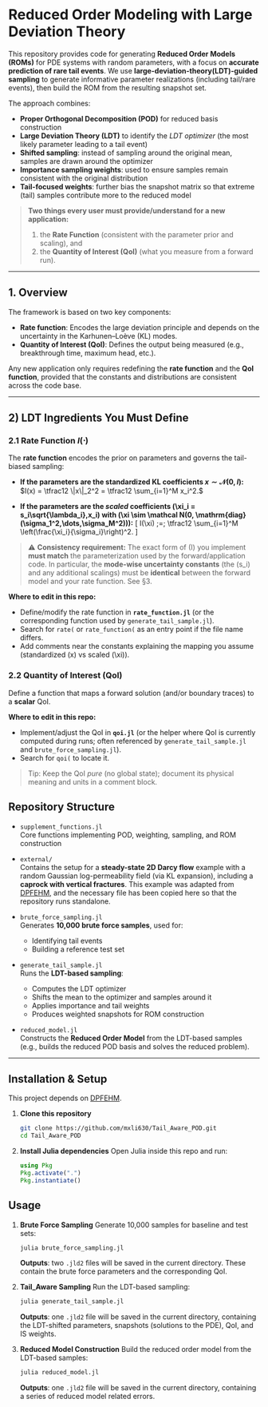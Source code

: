 # Reduced Order Modeling with Large Deviation Theory

This repository provides code for generating **Reduced Order Models (ROMs)** for PDE systems with random parameters, with a focus on **accurate prediction of rare tail events**. We use **large-deviation-theory(LDT)-guided sampling** to generate informative parameter realizations (including tail/rare events), then build the ROM from the resulting snapshot set. 

The approach combines:
- **Proper Orthogonal Decomposition (POD)** for reduced basis construction  
- **Large Deviation Theory (LDT)** to identify the *LDT optimizer* (the most likely parameter leading to a tail event)  
- **Shifted sampling**: instead of sampling around the original mean, samples are drawn around the optimizer  
- **Importance sampling weights**: used to ensure samples remain consistent with the original distribution  
- **Tail-focused weights**: further bias the snapshot matrix so that extreme (tail) samples contribute more to the reduced model  

> **Two things every user must provide/understand for a new application:**
> 1) the **Rate Function** (consistent with the parameter prior and scaling), and  
> 2) the **Quantity of Interest (QoI)** (what you measure from a forward run).

---

## 1. Overview

The framework is based on two key components:

- **Rate function**: Encodes the large deviation principle and depends on the uncertainty in the Karhunen–Loève (KL) modes.  
- **Quantity of Interest (QoI)**: Defines the output being measured (e.g., breakthrough time, maximum head, etc.).  

Any new application only requires redefining the **rate function** and the **QoI function**, provided that the constants and distributions are consistent across the code base.

---


## 2) LDT Ingredients You Must Define

### 2.1 Rate Function $I(\cdot)$
The **rate function** encodes the prior on parameters and governs the tail-biased sampling:

- **If the parameters are the standardized KL coefficients $x \sim \mathcal N(0, I)$:**
  $I(x) = \tfrac12 \|x\|_2^2 = \tfrac12 \sum_{i=1}^M x_i^2.$

- **If the parameters are the *scaled* coefficients \(\xi_i = s_i\sqrt{\lambda_i}\,x_i\) with \(\xi \sim \mathcal N(0, \mathrm{diag}(\sigma_1^2,\dots,\sigma_M^2))\):**
  \[
  I(\xi) \;=\; \tfrac12 \sum_{i=1}^M \left(\frac{\xi_i}{\sigma_i}\right)^2.
  \]

> ⚠️ **Consistency requirement:** The exact form of \(I\) you implement **must match** the parameterization used by the forward/application code. In particular, the **mode-wise uncertainty constants** (the \(s_i\) and any additional scalings) must be **identical** between the forward model and your rate function. See §3.

**Where to edit in this repo:**  
- Define/modify the rate function in **`rate_function.jl`** (or the corresponding function used by `generate_tail_sample.jl`).  
- Search for `rate(` or `rate_function(` as an entry point if the file name differs.  
- Add comments near the constants explaining the mapping you assume (standardized \(x\) vs scaled \(\xi\)).

### 2.2 Quantity of Interest (QoI)
Define a function that maps a forward solution (and/or boundary traces) to a **scalar** QoI.

**Where to edit in this repo:**  
- Implement/adjust the QoI in **`qoi.jl`** (or the helper where QoI is currently computed during runs; often referenced by `generate_tail_sample.jl` and `brute_force_sampling.jl`).  
- Search for `qoi(` to locate it.

> Tip: Keep the QoI *pure* (no global state); document its physical meaning and units in a comment block.






## Repository Structure

- `supplement_functions.jl`  
  Core functions implementing POD, weighting, sampling, and ROM construction  

- `external/`  
  Contains the setup for a **steady-state 2D Darcy flow** example with a random Gaussian log-permeability field (via KL expansion), including a **caprock with vertical fractures**.
  This example was adapted from [DPFEHM](https://github.com/lanl/DPFEHM), and the necessary file has been copied here so that the repository runs standalone.  


- `brute_force_sampling.jl`  
  Generates **10,000 brute force samples**, used for:  
  - Identifying tail events  
  - Building a reference test set  

- `generate_tail_sample.jl`  
  Runs the **LDT-based sampling**:  
  - Computes the LDT optimizer  
  - Shifts the mean to the optimizer and samples around it  
  - Applies importance and tail weights  
  - Produces weighted snapshots for ROM construction  

- `reduced_model.jl`  
  Constructs the **Reduced Order Model** from the LDT-based samples (e.g., builds the reduced POD basis and solves the reduced problem).  

---

## Installation & Setup

This project depends on [DPFEHM](https://github.com/lanl/DPFEHM).  

1. **Clone this repository**  
   ```bash
   git clone https://github.com/mxli630/Tail_Aware_POD.git
   cd Tail_Aware_POD


2. **Install Julia dependencies**
   Open Julia inside this repo and run:
   ```julia
   using Pkg
   Pkg.activate(".")
   Pkg.instantiate()

## Usage
1. **Brute Force Sampling**
   Generate 10,000 samples for baseline and test sets:
   ```bash
   julia brute_force_sampling.jl
   ```
   **Outputs**: two ``.jld2`` files will be saved in the current directory. These contain the brute force parameters and the corresponding QoI.

2. **Tail_Aware Sampling**
   Run the LDT-based sampling:
   ```bash
   julia generate_tail_sample.jl
   ```
   **Outputs**: one ``.jld2`` file will be saved in the current directory, containing the LDT-shifted parameters, snapshots (solutions to the PDE), QoI, and IS weights.

3. **Reduced Model Construction**
   Build the reduced order model from the LDT-based samples:
   ```bash
   julia reduced_model.jl
   ```
   **Outputs**: one ``.jld2`` file will be saved in the current directory, containing a series of reduced model related errors.

   

